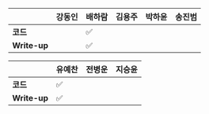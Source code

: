 |              | 강동인 | 배하람 | 김용주 | 박하윤 | 송진범 |
| ------------ | ------ | ----------------- | ------ | ------ | ------ |
| **코드**     ||:white_check_mark:|  |        |        |
| **Write-up** ||:white_check_mark:|  |        |        |

|              | 유예찬 | 전병운 | 지승윤 |
| ------------ | ------ | ------ | ------ |
| **코드**     |:white_check_mark:|  |        |
| **Write-up** |:white_check_mark:|      |        |

